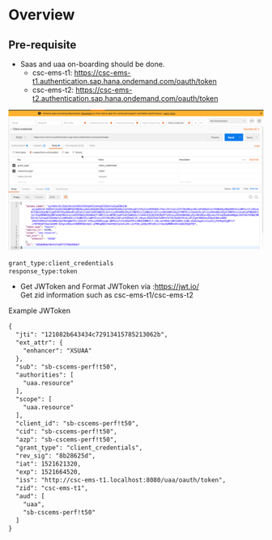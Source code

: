 # Overview

## Pre-requisite
* Saas and uaa on-boarding should be done.
  * csc-ems-t1: https://csc-ems-t1.authentication.sap.hana.ondemand.com/oauth/token
  * csc-ems-t2: https://csc-ems-t2.authentication.sap.hana.ondemand.com/oauth/token

![tenant](/picture/tenant.png "Optional title") 

```
grant_type:client_credentials
response_type:token
```

* Get JWToken and Format JWToken via :https://jwt.io/ </br>
Get zid information such as csc-ems-t1/csc-ems-t2

Example JWToken

```
{
  "jti": "121082b643434c72913415785213062b",
  "ext_attr": {
    "enhancer": "XSUAA"
  },
  "sub": "sb-cscems-perf!t50",
  "authorities": [
    "uaa.resource"
  ],
  "scope": [
    "uaa.resource"
  ],
  "client_id": "sb-cscems-perf!t50",
  "cid": "sb-cscems-perf!t50",
  "azp": "sb-cscems-perf!t50",
  "grant_type": "client_credentials",
  "rev_sig": "8b28625d",
  "iat": 1521621320,
  "exp": 1521664520,
  "iss": "http://csc-ems-t1.localhost:8080/uaa/oauth/token",
  "zid": "csc-ems-t1",
  "aud": [
    "uaa",
    "sb-cscems-perf!t50"
  ]
}
```

